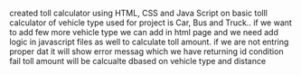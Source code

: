 created toll calculator using HTML, CSS and Java Script on basic tolll calculator of vehicle type used for project is Car, Bus and Truck..
if we want to add few more vehicle type we can add in html page and we need add logic in javascript files as well to calculate toll amount.
if we are not entring proper dat it will show error messag which we have returning id condition fail
toll amount will be calcualte dbased on vehicle type and distance
